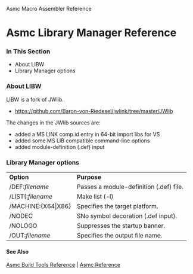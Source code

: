 Asmc Macro Assembler Reference

# Asmc Library Manager Reference

### In This Section

- About LIBW
- Library Manager options

### About LIBW

LIBW is a fork of JWlib.
- https://github.com/Baron-von-Riedesel/jwlink/tree/master/JWlib

The changes in the JWlib sources are:
- added a MS LINK comp.id entry in 64-bit import libs for VS
- added some MS LIB compatible command-line options
- added module-definition (.def) input

### Library Manager options

<table>
<tr><td><b>Option</b></td><td><b>Purpose</b></td></tr>
<tr><td>/DEF:<i>filename</i></td><td>Passes a module-definition (.def) file.</td></tr>
<tr><td>/LIST[:<i>filename</i></td><td>Make list (-l)</td></tr>
<tr><td>/MACHINE:{X64|X86}</td><td>Specifies the target platform.</td></tr>
<tr><td>/NODEC</td><td>SNo symbol decoration (.def input).</td></tr>
<tr><td>/NOLOGO</td><td>Suppresses the startup banner.</td></tr>
<tr><td>/OUT:<i>filename</i></td><td>Specifies the output file name.</td></tr>
</table>

#### See Also

[Asmc Build Tools Reference](readme.md) | [Asmc Reference](../readme.md)
